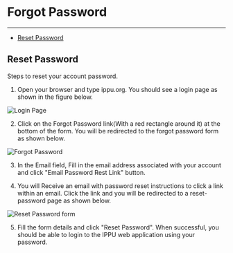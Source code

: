 # Forgot Password

---

- [Reset Password](#reset-password)

<a name="reset-password"></a>
## Reset Password  
Steps to reset your account password.  

1. Open your browser and type ippu.org. You should see a login page as shown in the figure below.    

<img src="{{ asset('/assets/docs/login-forgot-password.png') }}" alt="Login Page">  

2. Click on the Forgot Password link(With a red rectangle around it) at the bottom of the form. You will be redirected to the forgot password form as shown below.

<img src="{{ asset('/assets/docs/forgot-password.png') }}" alt="Forgot Password">  

3. In the Email field, Fill in the email address associated with your account and click "Email Password Rest Link" button.

4. You will Receive an email with password reset instructions to click a link within an email. Click the link and you will be redirected to a reset-password page as shown below.  

<img src="{{ asset('/assets/docs/reset-password-form.png') }}" alt="Reset Password form">  

5. Fill the form details and click "Reset Password". When successful, you should be able to login to the IPPU web application using your password.  
